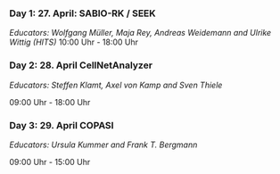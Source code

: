 ### Day 1: 27. April: SABIO-RK / SEEK
*Educators:  Wolfgang Müller, Maja Rey, Andreas Weidemann and Ulrike Wittig (HITS)*
10:00 Uhr - 18:00 Uhr

### Day 2: 28. April CellNetAnalyzer
*Educators: Steffen Klamt, Axel von Kamp and Sven Thiele*

09:00 Uhr - 18:00 Uhr

### Day 3: 29. April COPASI
*Educators: Ursula Kummer and Frank T. Bergmann*

09:00 Uhr - 15:00 Uhr
